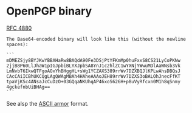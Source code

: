 # OpenPGP binary

[RFC 4880](https://datatracker.ietf.org/doc/html/rfc4880)

~~~admonish example title="Binary"
The Base64-encoded binary will look like this (without the newline spaces):

```
mDMEZSjy8BYJKwYBBAHaRw8BAQdA90Fe3DSjPtYFKmMp0huFxxS8CS21LyCoPKNw
2jjB8P60LlJhaW1pIGJpbiBLYXJpbSA8YnJ1c2hlZC1wYXNjYWwuMDlAaWNsb3Vk
LmNvbT6IkwQTFgoAOxYhBHggHL+sWg1YCZAXS389rrWv7DZXBQJlKPLwAhsDBQsJ
CAcCAiICBhUKCQgLAgQWAgMBAh4HAheAAAoJEH89rrWv7DZXS3oBALOhJnecFfKT
tpaVjKSc4ANsaJcCuDzO+03GQqaNKUhqAP46xoS626H+p8uVyRfcxn0M1h8qSnmy
4gckefnbUiBHAg==
```
~~~

See alsp the [ASCII armor](./openpgp-ascii-armor.md) format.
